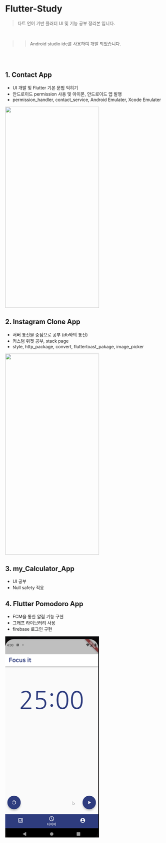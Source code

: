 # Flutter-Study

> 다트 언어 기반 플러터 UI 및 기능 공부 정리본 입니다.

<br>

> > Android studio ide를 사용하여 개발 되었습니다.

<br><br>

## 1. Contact App

- UI 개발 및 Flutter 기본 문법 익히기<br>
- 안드로이드 permission 사용 및 아이폰, 안드로이드 앱 발행
- permission_handler, contact_service, Android Emulater, Xcode Emulater

<img src="/image_md/Contact_App.gif" width="300" height="640"/>

## 2. Instagram Clone App

- 서버 통신을 중점으로 공부 (db와의 통신)
- 커스텀 위젯 공부, stack page
- style, http_package, convert, fluttertoast_pakage, image_picker

<img src="/image_md/Instagram_alpha.gif" width="300" height="640"/>

## 3. my_Calculator_App

- UI 공부
- Null safety 적응

## 4. Flutter Pomodoro App

- FCM을 통한 알림 기능 구현
- 그래프 라이브러리 사용
- firebase 로그인 구현

<img src="/image_md/first.gif" width="300" height="640"/>
